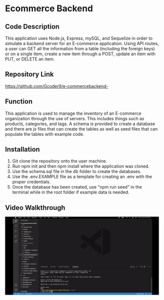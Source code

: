 # Ecommerce Backend

## Code Description
This application uses Node.js, Express, mySQL, and Sequelize in order to simulate a backend server for an E-commerce application. Using API routes, a user can GET all the information from a table (including the foreign keys) or on a single item, create a new item through a POST, update an item with PUT, or DELETE an item. 

## Repository Link
https://github.com/Gcoder9/e-commercebackend- 

## Function
This application is used to manage the inventory of an E-commerce organization through the use of servers. This includes things such as products, categories, and tags. A schema is provided to create a database and there are js files that can create the tables as well as seed files that can populate the tables with example code.

## Installation
1. Git clone the repository onto the user machine.
2. Run npm init and then npm install where the application was cloned. 
3. Use the schema.sql file in the db folder to create the databases.
4. Use the .env.EXAMPLE file as a template for creating an .env with the proper credentials.
5. Once the database has been created, use "npm run seed" in the terminal while in the root folder if example data is needed.

## Video Walkthrough


 <a href ="https://drive.google.com/file/d/1vlVx0rrpVEp39rt_f7A6ConxgNjmu1wI/view?usp=sharing"><img src="E-Commerce Backend.png"></a><br>

